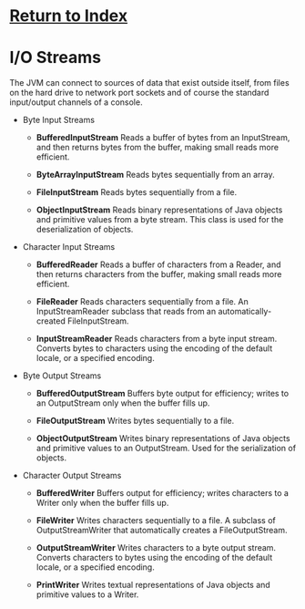 # [Return to Index](/README.md)
# I/O Streams
The JVM can connect to sources of data that exist outside itself, from files on the hard drive to network port sockets and of course the standard input/output channels of a console.
- Byte Input Streams
    - **BufferedInputStream** Reads a buffer of bytes from an InputStream, and then returns bytes from the buffer, making small reads more efficient.

    - **ByteArrayInputStream** Reads bytes sequentially from an array.

    - **FileInputStream** Reads bytes sequentially from a file.

    - **ObjectInputStream** Reads binary representations of Java objects and primitive values from a byte stream. This class is used for the deserialization of objects.

- Character Input Streams
    - **BufferedReader** Reads a buffer of characters from a Reader, and then returns characters from the buffer, making small reads more efficient.

    - **FileReader** Reads characters sequentially from a file. An InputStreamReader subclass that reads from an automatically-created FileInputStream.

    - **InputStreamReader** Reads characters from a byte input stream. Converts bytes to characters using the encoding of the default locale, or a specified encoding.

- Byte Output Streams
    - **BufferedOutputStream** Buffers byte output for efficiency; writes to an OutputStream only when the buffer fills up.

    - **FileOutputStream** Writes bytes sequentially to a file.

    - **ObjectOutputStream** Writes binary representations of Java objects and primitive values to an OutputStream. Used for the serialization of objects.

- Character Output Streams
    - **BufferedWriter** Buffers output for efficiency; writes characters to a Writer only when the buffer fills up.

    - **FileWriter** Writes characters sequentially to a file. A subclass of OutputStreamWriter that automatically creates a FileOutputStream.

    - **OutputStreamWriter** Writes characters to a byte output stream. Converts characters to bytes using the encoding of the default locale, or a specified encoding.

    - **PrintWriter** Writes textual representations of Java objects and primitive values to a Writer.


